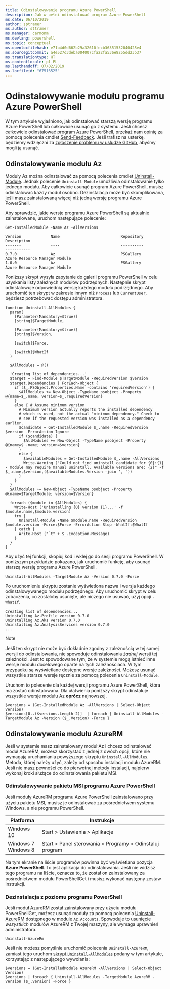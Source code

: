 ```yaml
---
title: Odinstalowywanie programu Azure PowerShell
description: Jak w pełni odinstalować program Azure PowerShell
ms.date: 06/10/2019
author: sptramer
ms.author: sttramer
ms.manager: carmonm
ms.devlang: powershell
ms.topic: conceptual
ms.openlocfilehash: e71b4d0d662b29a32610fecb36351532040428e4
ms.sourcegitcommit: a4e527d3deba004007cfa22fa536e8255dd23b37
ms.translationtype: HT
ms.contentlocale: pl-PL
ms.lasthandoff: 07/02/2019
ms.locfileid: "67516525"
---
```

# <a name="uninstall-the-azure-powershell-module"></a>Odinstalowywanie modułu programu Azure PowerShell

W tym artykule wyjaśniono, jak odinstalować starszą wersję programu Azure PowerShell lub całkowicie usunąć go z systemu. Jeśli chcesz całkowicie odinstalować program Azure PowerShell, przekaż nam opinię za pomocą polecenia cmdlet [Send-Feedback](/powershell/module/az.accounts/send-feedback).
Jeśli trafisz na usterkę, będziemy wdzięczni za [zgłoszenie problemu w usłudze GitHub](https://github.com/azure/azure-powershell/issues), abyśmy mogli ją usunąć.

## <a name="uninstall-the-az-module"></a>Odinstalowywanie modułu Az

Moduły Az można odinstalować za pomocą polecenia cmdlet [Uninstall-Module](/powershell/module/powershellget/uninstall-module). Jednak polecenie `Uninstall-Module` umożliwia odinstalowanie tylko jednego modułu. Aby całkowicie usunąć program Azure PowerShell, musisz odinstalować każdy moduł osobno. Dezinstalacja może być skomplikowana, jeśli masz zainstalowaną więcej niż jedną wersję programu Azure PowerShell.

Aby sprawdzić, jakie wersje programu Azure PowerShell są aktualnie zainstalowane, uruchom następujące polecenie:

```powershell-interactive
Get-InstalledModule -Name Az -AllVersions
```

```output
Version             Name                           Repository           Description
-------             ----                           ----------           -----------
0.7.0               Az                             PSGallery            Azure Resource Manager Module
1.0.0               Az                             PSGallery            Azure Resource Manager Module
```

<a name="uninstall-script"/>

Poniższy skrypt wysyła zapytanie do galerii programu PowerShell w celu uzyskania listy zależnych modułów podrzędnych. Następnie skrypt odinstalowuje odpowiednią wersję każdego modułu podrzędnego. Aby uruchomić ten skrypt w zakresie innym niż `Process` lub `CurrentUser`, będziesz potrzebować dostępu administratora.

```powershell-interactive
function Uninstall-AllModules {
  param(
    [Parameter(Mandatory=$true)]
    [string]$TargetModule,

    [Parameter(Mandatory=$true)]
    [string]$Version,

    [switch]$Force,

    [switch]$WhatIf
  )
  
  $AllModules = @()
  
  'Creating list of dependencies...'
  $target = Find-Module $TargetModule -RequiredVersion $version
  $target.Dependencies | ForEach-Object {
    if ($_.PSObject.Properties.Name -contains 'requiredVersion') {
      $AllModules += New-Object -TypeName psobject -Property @{name=$_.name; version=$_.requiredVersion}
    }
    else { # Assume minimum version
      # Minimum version actually reports the installed dependency
      # which is used, not the actual "minimum dependency." Check to
      # see if the requested version was installed as a dependency earlier.
      $candidate = Get-InstalledModule $_.name -RequiredVersion $version -ErrorAction Ignore
      if ($candidate) {
        $AllModules += New-Object -TypeName psobject -Property @{name=$_.name; version=$version}
      }
      else {
        $availableModules = Get-InstalledModule $_.name -AllVersions
        Write-Warning ("Could not find uninstall candidate for {0}:{1} - module may require manual uninstall. Available versions are: {2}" -f $_.name,$version,($availableModules.Version -join ', '))
      }
    }
  }
  $AllModules += New-Object -TypeName psobject -Property @{name=$TargetModule; version=$Version}

  foreach ($module in $AllModules) {
    Write-Host ('Uninstalling {0} version {1}...' -f $module.name,$module.version)
    try {
      Uninstall-Module -Name $module.name -RequiredVersion $module.version -Force:$Force -ErrorAction Stop -WhatIf:$WhatIf
    } catch {
      Write-Host ("`t" + $_.Exception.Message)
    }
  }
}
```

Aby użyć tej funkcji, skopiuj kod i wklej go do sesji programu PowerShell. W poniższym przykładzie pokazano, jak uruchomić funkcję, aby usunąć starszą wersję programu Azure PowerShell.

```powershell-interactive
Uninstall-AllModules -TargetModule Az -Version 0.7.0 -Force
```

Po uruchomieniu skryptu zostanie wyświetlona nazwa i wersja każdego odinstalowywanego modułu podrzędnego. Aby uruchomić skrypt w celu zobaczenia, co zostałoby usunięte, ale niczego nie usuwać, użyj opcji `-WhatIf`.

```output
Creating list of dependencies...
Uninstalling Az.Profile version 0.7.0
Uninstalling Az.Aks version 0.7.0
Uninstalling Az.AnalysisServices version 0.7.0
...
```

> [!NOTE]
> Jeśli ten skrypt nie może być dokładnie zgodny z zależnością w tej samej wersji do odinstalowania, nie spowoduje odinstalowania _żadnej_ wersji tej zależności. Jest to spowodowane tym, że w systemie mogą istnieć inne wersje modułu docelowego oparte na tych zależnościach. W tym przypadku są wyświetlane dostępne wersje zależności.
> Możesz usunąć wszystkie starsze wersje ręcznie za pomocą polecenia `Uninstall-Module`.

Uruchom to polecenie dla każdej wersji programu Azure PowerShell, która ma zostać odinstalowana. Dla ułatwienia poniższy skrypt odinstaluje wszystkie wersje modułu Az __oprócz__ najnowszej.

```powershell-interactive
$versions = (Get-InstalledModule Az -AllVersions | Select-Object Version)
$versions[0..($versions.Length-2)]  | foreach { Uninstall-AllModules -TargetModule Az -Version ($_.Version) -Force }
```

## <a name="uninstall-the-azurerm-module"></a>Odinstalowywanie modułu AzureRM

Jeśli w systemie masz zainstalowany moduł Az i chcesz odinstalować moduł AzureRM, możesz skorzystać z jednej z dwóch opcji, które nie wymagają uruchamiania powyższego skryptu `Uninstall-AllModules`. Metoda, której należy użyć, zależy od sposobu instalacji modułu AzureRM.
Jeśli nie masz pewności co do pierwotnej metody instalacji, najpierw wykonaj kroki służące do odinstalowania pakietu MSI.

### <a name="uninstall-azure-powershell-msi"></a>Odinstalowywanie pakietu MSI programu Azure PowerShell

Jeśli moduły AzureRM programu Azure PowerShell zainstalowano przy użyciu pakietu MSI, musisz je odinstalować za pośrednictwem systemu Windows, a nie programu PowerShell.

| Platforma | Instrukcje |
|----------|--------------|
| Windows 10 | Start > Ustawienia > Aplikacje |
| Windows 7 </br>Windows 8 | Start > Panel sterowania > Programy > Odinstaluj program |

Na tym ekranie na liście programów powinna być wyświetlana pozycja __Azure PowerShell__. To jest aplikacja do odinstalowania. Jeśli nie widzisz tego programu na liście, oznacza to, że został on zainstalowany za pośrednictwem modułu PowerShellGet i musisz wykonać następny zestaw instrukcji.

### <a name="uninstall-from-powershell"></a>Dezinstalacja z poziomu programu PowerShell

Jeśli moduł AzureRM został zainstalowany przy użyciu modułu PowerShellGet, możesz usunąć moduły za pomocą polecenia [Uninstall-AzureRM](/powershell/module/az.accounts/uninstall-azurerm) dostępnego w module `Az.Accounts`. Spowoduje to usunięcie _wszystkich_ modułów AzureRM z Twojej maszyny, ale wymaga uprawnień administratora.

```powershell-interactive
Uninstall-AzureRm
```

Jeśli nie możesz pomyślnie uruchomić polecenia `Uninstall-AzureRM`, zamiast tego uruchom [skrypt `Uninstall-AllModules`](#uninstall-script) podany w tym artykule, korzystając z następującego wywołania:

```powershell-interactive
$versions = (Get-InstalledModule AzureRM -AllVersions | Select-Object Version)
$versions | foreach { Uninstall-AllModules -TargetModule AzureRM -Version ($_.Version) -Force }
```